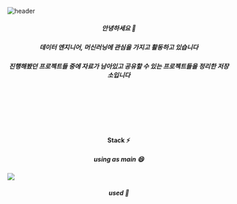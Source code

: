 ![header](https://capsule-render.vercel.app/api?height=200&text=As%20always&desc=Yujin's%20github&type=waving&fontSize=45&color=50bcdf&fontColor=000000&descAlignY=45&fontAlignY=25)
##### <p align="center">안녕하세요 👋</p>
##### <p align="center">데이터 엔지니어, 머신러닝에 관심을 가지고 활동하고 있습니다</p>
##### <p align="center">진행해봤던 프로젝트들 중에 자료가 남아있고 공유할 수 있는 프로젝트들을 정리한 저장소입니다</p>

<br/> <br/> <br/> <br/> <br/> 

#### <p align="center">Stack ⚡</p>
##### <p align="center">using as main 😄</p>
<img src="https://img.shields.io/badge/Python-3776AB?style=for-the-badge&logo=Python&logoColor=White">

##### <p align="center">used 🤔</p>


<!--
**YUYUJIN/YUYUJIN** is a ✨ _special_ ✨ repository because its `README.md` (this file) appears on your GitHub profile.

Here are some ideas to get you started:

- 🔭 I’m currently working on ...
- 🌱 I’m currently learning ...
- 👯 I’m looking to collaborate on ...
- 🤔 I’m looking for help with ...
- 💬 Ask me about ...
- 📫 How to reach me: ...
- 😄 Pronouns: ...
- ⚡ Fun fact: ...
-->
